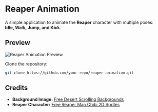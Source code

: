 # **Reaper Animation**  

A simple application to animate the **Reaper** character with multiple poses: **Idle, Walk, Jump, and Kick**.  

## **Preview**  
![Reaper Animation Preview](https://github.com/user-attachments/assets/977d1d0f-3a82-4f79-812a-344a006595a1)  

Clone the repository:  
   ```sh
   git clone https://github.com/your-repo/reaper-animation.git
   ```

## **Credits**  
- **Background Image:** [Free Desert Scrolling Backgrounds](https://craftpix.net/freebies/free-desert-scrolling-2d-game-backgrounds/)  
- **Reaper Character:** [Free Reaper Man Chibi 2D Sprites](https://craftpix.net/freebies/free-reaper-man-chibi-2d-game-sprites/)  
